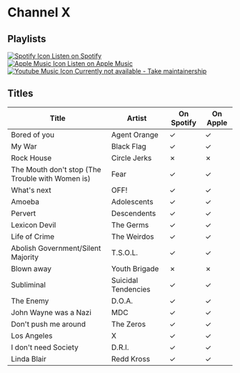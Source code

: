 # Channel X

## Playlists

[![Spotify Icon](https://user-images.githubusercontent.com/6068259/95839470-57169600-0d43-11eb-89e3-6b80e7c64339.png "Listen on Spotify") Listen on Spotify](https://open.spotify.com/playlist/6G27UIfTZjfN9sNpln03op)  
[![Apple Music Icon](https://user-images.githubusercontent.com/6068259/95839328-2fbfc900-0d43-11eb-896b-78ba8d0f56da.png "Listen on Apple Music") Listen on Apple Music](https://itunes.apple.com/de/playlist/pl.82958bdc763d4a7898a74b5cfc14afbe)  
[![Youtube Music Icon](https://user-images.githubusercontent.com/6068259/95839482-5a118680-0d43-11eb-97f5-21338bca84df.png "Listen on Youtube Music") Currently not available - Take maintainership](https://github.com/MarauderXtreme/video-game-radiostation-playlists/fork)

## Titles

| Title                                            | Artist              | On Spotify | On Apple |
| ------------------------------------------------ | ------------------- | ---------- | -------- |
| Bored of you                                     | Agent Orange        | ✓          | ✓        |
| My War                                           | Black Flag          | ✓          | ✓        |
| Rock House                                       | Circle Jerks        | ✗          | ✗        |
| The Mouth don't stop (The Trouble with Women is) | Fear                | ✓          | ✓        |
| What's next                                      | OFF!                | ✓          | ✓        |
| Amoeba                                           | Adolescents         | ✓          | ✓        |
| Pervert                                          | Descendents         | ✓          | ✓        |
| Lexicon Devil                                    | The Germs           | ✓          | ✓        |
| Life of Crime                                    | The Weirdos         | ✓          | ✓        |
| Abolish Government/Silent Majority               | T.S.O.L.            | ✓          | ✓        |
| Blown away                                       | Youth Brigade       | ✗          | ✗        |
| Subliminal                                       | Suicidal Tendencies | ✓          | ✓        |
| The Enemy                                        | D.O.A.              | ✓          | ✓        |
| John Wayne was a Nazi                            | MDC                 | ✓          | ✓        |
| Don't push me around                             | The Zeros           | ✓          | ✓        |
| Los Angeles                                      | X                   | ✓          | ✓        |
| I don't need Society                             | D.R.I.              | ✓          | ✓        |
| Linda Blair                                      | Redd Kross          | ✓          | ✓        |
